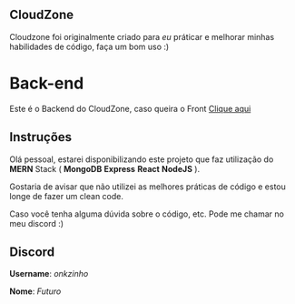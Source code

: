 ## CloudZone
Cloudzone foi originalmente criado para *eu* práticar e melhorar minhas habilidades de código, faça um bom uso :)

# Back-end
Este é o Backend do CloudZone, caso queira o Front [Clique aqui](https://github.com/Runderground/cloudzone-frontend)


## Instruções

Olá pessoal, estarei disponibilizando este projeto que faz utilização do **MERN** Stack ( **MongoDB** **Express** **React** **NodeJS** ).

Gostaria de avisar que não utilizei as melhores práticas de código e estou longe de fazer um clean code.

Caso você tenha alguma dúvida sobre o código, etc. Pode me chamar no meu discord :)

## Discord
**Username**: *onkzinho*

**Nome**: *Futuro*